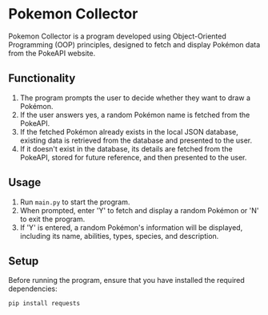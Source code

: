 # Pokemon Collector

Pokemon Collector is a program developed using Object-Oriented Programming (OOP) principles, designed to fetch and display Pokémon data from the PokeAPI website.

## Functionality

1. The program prompts the user to decide whether they want to draw a Pokémon.
2. If the user answers yes, a random Pokémon name is fetched from the PokeAPI.
3. If the fetched Pokémon already exists in the local JSON database, existing data is retrieved from the database and presented to the user.
4. If it doesn't exist in the database, its details are fetched from the PokeAPI, stored for future reference, and then presented to the user.

## Usage
1. Run `main.py` to start the program.
2. When prompted, enter 'Y' to fetch and display a random Pokémon or 'N' to exit the program.
3. If 'Y' is entered, a random Pokémon's information will be displayed, including its name, abilities, types, species, and description.

## Setup
Before running the program, ensure that you have installed the required dependencies:

```bash
pip install requests
```
